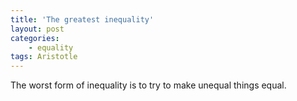 ```yaml
---
title: 'The greatest inequality'
layout: post
categories:
    - equality
tags: Aristotle
---
```


The worst form of inequality is to try to make unequal things equal.